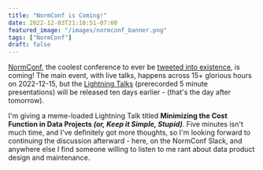 ```yaml
---
title: "NormConf is Coming!"
date: 2022-12-03T21:10:51-07:00
featured_image: "/images/normconf_banner.png"
tags: ["NormConf"]
draft: false
---
```


[NormConf](https://normconf.com/), the coolest conference to ever be [tweeted into existence](https://twitter.com/vboykis/status/1552066833582276610), is coming! The main event, with live talks, happens across 15+ glorious hours on 2022-12-15, but the [Lightning Talks](https://normconf.com/#lightning-talks) (prerecorded 5 minute presentations) will be released ten days earlier - (that's the day after tomorrow).

I'm giving a meme-loaded Lightning Talk titled **Minimizing the Cost Function in Data Projects
_(or, Keep it Simple, Stupid)_**. Five minutes isn't much time, and I've definitely got more thoughts, so I'm looking forward to continuing the discussion afterward - here, on the NormConf Slack, and anywhere else I find someone willing to listen to me rant about data product design and maintenance.
